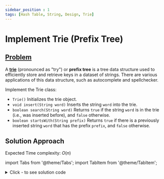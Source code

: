 ```yaml
---
sidebar_position : 1
tags: [Hash Table, String, Design, Trie]
---
```


# Implement Trie (Prefix Tree)

## [Problem](https://leetcode.com/problems/implement-trie-prefix-tree/)

<p>A <a href="https://en.wikipedia.org/wiki/Trie" target="_blank"><strong>trie</strong></a> (pronounced as &quot;try&quot;) or <strong>prefix tree</strong> is a tree data structure used to efficiently store and retrieve keys in a dataset of strings. There are various applications of this data structure, such as autocomplete and spellchecker.</p>

<p>Implement the Trie class:</p>

<ul>
	<li><code>Trie()</code> Initializes the trie object.</li>
	<li><code>void insert(String word)</code> Inserts the string <code>word</code> into the trie.</li>
	<li><code>boolean search(String word)</code> Returns <code>true</code> if the string <code>word</code> is in the trie (i.e., was inserted before), and <code>false</code> otherwise.</li>
	<li><code>boolean startsWith(String prefix)</code> Returns <code>true</code> if there is a previously inserted string <code>word</code> that has the prefix <code>prefix</code>, and <code>false</code> otherwise.</li>
</ul>

## Solution Approach

Expected Time complexity: $O(n)$

import Tabs from '@theme/Tabs';
import TabItem from '@theme/TabItem';

<details><summary>Click - to see solution code</summary>

<Tabs>
<TabItem value="cpp" label="C++">

```cpp
struct Node {
    unordered_map<char, Node*> mp;
    char c;
    bool terminal;
    Node(char val) {
        c = val;
        terminal = false;
    }
};

class Trie {
   public:
    Node* root;

    Trie() { root = new Node('*'); }

    void insert(string word) {
        int n = word.size();
        Node* temp = root;
        for (int i = 0; i < n; i++) {
            if (temp->mp.find(word[i]) == temp->mp.end()) {
                Node* newNode = new Node(word[i]);
                temp->mp[word[i]] = newNode;
                temp = newNode;
            } else
                temp = temp->mp[word[i]];
        }
        temp->terminal = true;
    }

    bool search(string word) {
        Node* temp = root;
        int n = word.size();
        for (int i = 0; i < n; i++) {
            if (temp->mp.find(word[i]) == temp->mp.end()) return false;
            temp = temp->mp[word[i]];
        }
        return temp->terminal;
    }

    bool startsWith(string word) {
        Node* temp = root;
        int n = word.size();
        for (int i = 0; i < n; i++) {
            if (temp->mp.find(word[i]) == temp->mp.end()) return false;
            temp = temp->mp[word[i]];
        }
        return true;
    }
};

/**
 * Your Trie object will be instantiated and called as such:
 * Trie* obj = new Trie();
 * obj->insert(word);
 * bool param_2 = obj->search(word);
 * bool param_3 = obj->startsWith(prefix);
 */
```
</TabItem>
</Tabs>

</details>
